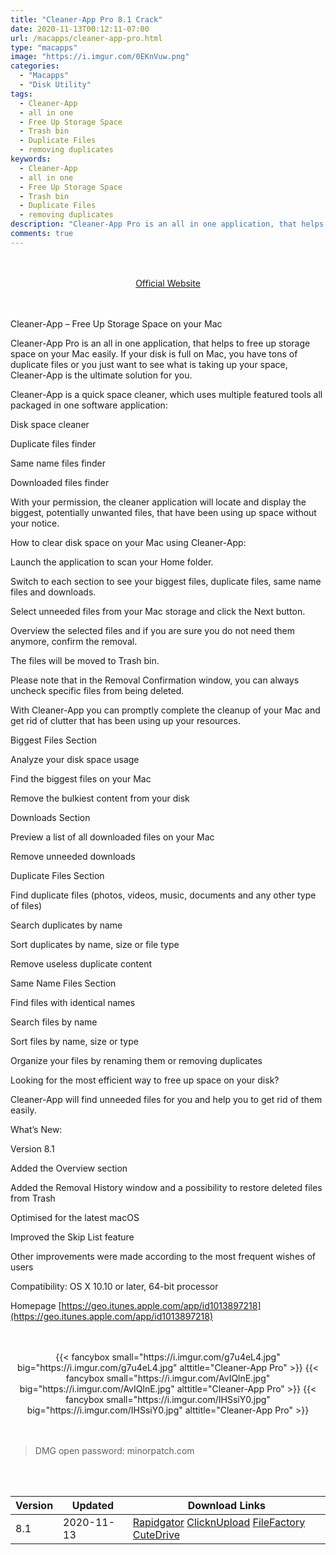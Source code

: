 ```yaml
---
title: "Cleaner-App Pro 8.1 Crack"
date: 2020-11-13T00:12:11-07:00
url: /macapps/cleaner-app-pro.html
type: "macapps"
image: "https://i.imgur.com/0EKnVuw.png"
categories:
  - "Macapps"
  - "Disk Utility"
tags:
  - Cleaner-App
  - all in one
  - Free Up Storage Space
  - Trash bin
  - Duplicate Files
  - removing duplicates
keywords:
  - Cleaner-App
  - all in one
  - Free Up Storage Space
  - Trash bin
  - Duplicate Files
  - removing duplicates
description: "Cleaner-App Pro is an all in one application, that helps to free up storage space on your Mac easily. If your disk is full on Mac, you have tons of duplicate files or you just want to see what is taking up your space, Cleaner-App is the ultimate solution for you"
comments: true
---
```


<br/>
<br/>
<center>
<a href="https://geo.itunes.apple.com/app/id1013897218" target="blank"><div class="border border-blue-500 rounded-lg transition duration-500 
    ease-in-out w-48 text-lg text-blue-500 text-center hover:bg-blue-500 hover:text-white">
  Official Website 
</div></a>
</center>
<br/>
<br/>

Cleaner-App – Free Up Storage Space on your Mac

Cleaner-App Pro is an all in one application, that helps to free up storage space on your Mac easily. If your disk is full on Mac, you have tons of duplicate files or you just want to see what is taking up your space, Cleaner-App is the ultimate solution for you.

Cleaner-App is a quick space cleaner, which uses multiple featured tools all packaged in one software application:

Disk space cleaner

Duplicate files finder

Same name files finder

Downloaded files finder

With your permission, the cleaner application will locate and display the biggest, potentially unwanted files, that have been using up space without your notice.

How to clear disk space on your Mac using Cleaner-App:

Launch the application to scan your Home folder.

Switch to each section to see your biggest files, duplicate files, same name files and downloads.

Select unneeded files from your Mac storage and click the Next button.

Overview the selected files and if you are sure you do not need them anymore, confirm the removal.

The files will be moved to Trash bin.

Please note that in the Removal Confirmation window, you can always uncheck specific files from being deleted.

With Cleaner-App you can promptly complete the cleanup of your Mac and get rid of clutter that has been using up your resources.

Biggest Files Section

Analyze your disk space usage

Find the biggest files on your Mac

Remove the bulkiest content from your disk

Downloads Section

Preview a list of all downloaded files on your Mac

Remove unneeded downloads

Duplicate Files Section

Find duplicate files (photos, videos, music, documents and any other type of files)

Search duplicates by name

Sort duplicates by name, size or file type

Remove useless duplicate content

Same Name Files Section

Find files with identical names

Search files by name

Sort files by name, size or type

Organize your files by renaming them or removing duplicates

Looking for the most efficient way to free up space on your disk?

Cleaner-App will find unneeded files for you and help you to get rid of them easily.

What’s New:

Version 8.1

Added the Overview section

Added the Removal History window and a possibility to restore deleted files from Trash

Optimised for the latest macOS

Improved the Skip List feature

Other improvements were made according to the most frequent wishes of users

Compatibility: OS X 10.10 or later, 64-bit processor

Homepage [https://geo.itunes.apple.com/app/id1013897218](https://geo.itunes.apple.com/app/id1013897218)

<script async src="https://pagead2.googlesyndication.com/pagead/js/adsbygoogle.js"></script>
<ins class="adsbygoogle"
     style="display:block; text-align:center;"
     data-ad-layout="in-article"
     data-ad-format="fluid"
     data-ad-client="ca-pub-8746275014476192"
     data-ad-slot="5144997159"></ins>
<script>
     (adsbygoogle = window.adsbygoogle || []).push({});
</script>
<br/>
<br/>


<center>

<div class="w-full grid grid-cols-3 flex gap-2">
{{< fancybox small="https://i.imgur.com/g7u4eL4.jpg" big="https://i.imgur.com/g7u4eL4.jpg" alttitle="Cleaner-App Pro" >}}
{{< fancybox small="https://i.imgur.com/AvIQlnE.jpg" big="https://i.imgur.com/AvIQlnE.jpg" alttitle="Cleaner-App Pro" >}}
{{< fancybox small="https://i.imgur.com/IHSsiY0.jpg" big="https://i.imgur.com/IHSsiY0.jpg" alttitle="Cleaner-App Pro" >}}
</div>

</center>

<br/>
<br/>


> DMG open password: minorpatch.com

<br/>
<br/>
<div id="history_version" class="history_version">

| Version | Updated | Download Links |
| ---- | ---- | ---- |
| 8.1 | 2020-11-13 | [Rapidgator](https://ouo.io/otlnb4V)   [ClicknUpload](https://ouo.io/M1IXTR)   [FileFactory](https://ouo.io/GDOha7)   [CuteDrive](https://ouo.io/IGB87Mc) |

</div>
